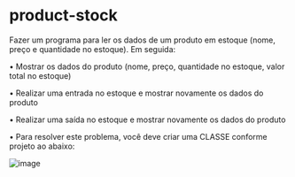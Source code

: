 # product-stock

Fazer um programa para ler os dados de um produto em estoque (nome, preço e quantidade no estoque). Em seguida:

• Mostrar os dados do produto (nome, preço, quantidade no estoque, valor total no
estoque)

• Realizar uma entrada no estoque e mostrar novamente os dados do produto

• Realizar uma saída no estoque e mostrar novamente os dados do produto

• Para resolver este problema, você deve criar uma CLASSE conforme projeto ao abaixo:

![image](https://user-images.githubusercontent.com/11077068/194566095-9456f3d7-8aec-45b5-a5b0-f1909a391eaa.png)



